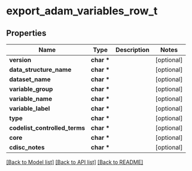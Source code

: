 # export_adam_variables_row_t

## Properties
Name | Type | Description | Notes
------------ | ------------- | ------------- | -------------
**version** | **char \*** |  | [optional] 
**data_structure_name** | **char \*** |  | [optional] 
**dataset_name** | **char \*** |  | [optional] 
**variable_group** | **char \*** |  | [optional] 
**variable_name** | **char \*** |  | [optional] 
**variable_label** | **char \*** |  | [optional] 
**type** | **char \*** |  | [optional] 
**codelist_controlled_terms** | **char \*** |  | [optional] 
**core** | **char \*** |  | [optional] 
**cdisc_notes** | **char \*** |  | [optional] 

[[Back to Model list]](../README.md#documentation-for-models) [[Back to API list]](../README.md#documentation-for-api-endpoints) [[Back to README]](../README.md)


